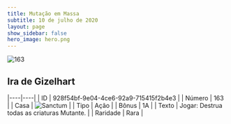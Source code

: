```yaml
---
title: Mutação em Massa
subtitle: 10 de julho de 2020
layout: page
show_sidebar: false
hero_image: hero.png
---
```


![163](https://cdn.keyforgegame.com/media/card_front/pt/479_163_JQC462W54M82_pt.png)

## Ira de Gizelhart

|----|----|
| ID | 928f54bf-9e04-4ce6-92a9-715415f2b4e3 |
| Número | 163 |
| Casa | ![Sanctum](https://archonarcana.com/images/thumb/c/c7/Sanctum.png/22px-Sanctum.png "Santuário") |
| Tipo | Ação |
| Bônus | 1A |
| Texto | Jogar: Destrua todas as criaturas   Mutante. |
| Raridade | Rara |
